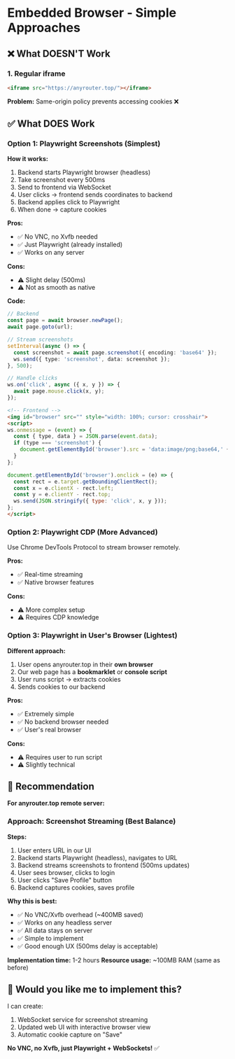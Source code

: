 # Embedded Browser - Simple Approaches

## ❌ What DOESN'T Work

### 1. Regular iframe
```html
<iframe src="https://anyrouter.top/"></iframe>
```
**Problem:** Same-origin policy prevents accessing cookies ❌

## ✅ What DOES Work

### Option 1: Playwright Screenshots (Simplest)
**How it works:**
1. Backend starts Playwright browser (headless)
2. Take screenshot every 500ms
3. Send to frontend via WebSocket
4. User clicks → frontend sends coordinates to backend
5. Backend applies click to Playwright
6. When done → capture cookies

**Pros:**
- ✅ No VNC, no Xvfb needed
- ✅ Just Playwright (already installed)
- ✅ Works on any server

**Cons:**
- ⚠️ Slight delay (500ms)
- ⚠️ Not as smooth as native

**Code:**
```typescript
// Backend
const page = await browser.newPage();
await page.goto(url);

// Stream screenshots
setInterval(async () => {
  const screenshot = await page.screenshot({ encoding: 'base64' });
  ws.send({ type: 'screenshot', data: screenshot });
}, 500);

// Handle clicks
ws.on('click', async ({ x, y }) => {
  await page.mouse.click(x, y);
});
```

```html
<!-- Frontend -->
<img id="browser" src="" style="width: 100%; cursor: crosshair">
<script>
ws.onmessage = (event) => {
  const { type, data } = JSON.parse(event.data);
  if (type === 'screenshot') {
    document.getElementById('browser').src = 'data:image/png;base64,' + data;
  }
};

document.getElementById('browser').onclick = (e) => {
  const rect = e.target.getBoundingClientRect();
  const x = e.clientX - rect.left;
  const y = e.clientY - rect.top;
  ws.send(JSON.stringify({ type: 'click', x, y }));
};
</script>
```

### Option 2: Playwright CDP (More Advanced)
Use Chrome DevTools Protocol to stream browser remotely.

**Pros:**
- ✅ Real-time streaming
- ✅ Native browser features

**Cons:**
- ⚠️ More complex setup
- ⚠️ Requires CDP knowledge

### Option 3: Playwright in User's Browser (Lightest)
**Different approach:**
1. User opens anyrouter.top in their **own browser**
2. Our web page has a **bookmarklet** or **console script**
3. User runs script → extracts cookies
4. Sends cookies to our backend

**Pros:**
- ✅ Extremely simple
- ✅ No backend browser needed
- ✅ User's real browser

**Cons:**
- ⚠️ Requires user to run script
- ⚠️ Slightly technical

## 🎯 Recommendation

**For anyrouter.top remote server:**

### Approach: Screenshot Streaming (Best Balance)

**Steps:**
1. User enters URL in our UI
2. Backend starts Playwright (headless), navigates to URL
3. Backend streams screenshots to frontend (500ms updates)
4. User sees browser, clicks to login
5. User clicks "Save Profile" button
6. Backend captures cookies, saves profile

**Why this is best:**
- ✅ No VNC/Xvfb overhead (~400MB saved)
- ✅ Works on any headless server
- ✅ All data stays on server
- ✅ Simple to implement
- ✅ Good enough UX (500ms delay is acceptable)

**Implementation time:** 1-2 hours
**Resource usage:** ~100MB RAM (same as before)

## 🚀 Would you like me to implement this?

I can create:
1. WebSocket service for screenshot streaming
2. Updated web UI with interactive browser view
3. Automatic cookie capture on "Save"

**No VNC, no Xvfb, just Playwright + WebSockets!** ✅
